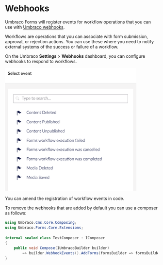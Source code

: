 # Webhooks

Umbraco Forms will register events for workflow operations that you can use with [Umbraco webhooks](https://docs.umbraco.com/umbraco-cms/reference/webhooks).

Workflows are operations that you can associate with form submission, approval, or rejection actions. You can use these where you need to notify external systems of the success or failure of a workflow.

On the Umbraco **Settings** > **Webhooks** dashboard, you can configure webhooks to respond to workflows.

![Webhook events](./images/wehbook-events.png)

You can amend the registration of workflow events in code.

To remove the webhooks that are added by default you can use a composer as follows:

```csharp
using Umbraco.Cms.Core.Composing;
using Umbraco.Forms.Core.Extensions;

internal sealed class TestComposer : IComposer
{
    public void Compose(IUmbracoBuilder builder)
        => builder.WebhookEvents().AddForms(formsBuilder => formsBuilder.RemoveDefault());
}
```